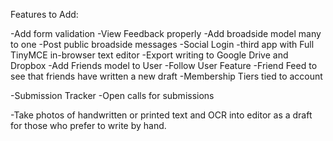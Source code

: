 Features to Add:


-Add form validation
-View Feedback properly
-Add broadside model many to one
-Post public broadside messages
-Social Login
-third app with Full TinyMCE in-browser text editor
-Export writing to Google Drive and Dropbox
-Add Friends model to User
-Follow User Feature
-Friend Feed to see that friends have written a new draft
-Membership Tiers tied to account


-Submission Tracker
-Open calls for submissions

-Take photos of handwritten or printed text and OCR into editor as a draft for those who prefer to write by hand.
